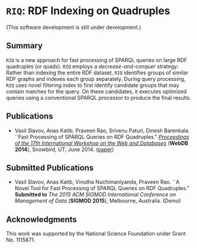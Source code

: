 # `RIQ`: RDF Indexing on Quadruples
(This software development is still under development.)

## Summary

`RIQ` is a new approach for fast processing of SPARQL queries on large
RDF quadruples (or quads). `RIQ` employs a *decrease-and-conquer*
strategy: Rather than indexing the entire RDF dataset, `RIQ` identifies
groups of similar RDF graphs and indexes each group separately. During
query processing, `RIQ` uses novel filtering index to first identify
candidate groups that may contain matches for the query. On these
candidates, it executes optimized queries using a conventional SPARQL
processor to produce the final results.

## Publications


* Vasil Slavov, Anas Katib, Praveen Rao, Srivenu Paturi, Dinesh
Barenkala. ``Fast Processing of SPARQL Queries on RDF Quadruples."
[*Proceedings of the 17th International Workshop on the Web and
Databases*](http://webdb2014.eecs.umich.edu/) (**WebDB 2014**),
Snowbird, UT, June 2014.
([paper](http://r.web.umkc.edu/raopr/riq-webdb2014.pdf))


## Submitted Publications
* Vasil Slavov, Anas Katib, Vinutha Nuchimaniyanda, Praveen Rao. ``A
Novel Tool for Fast Processing of SPARQL Queries on RDF Quadruples."
**Submitted to** *The 2015 ACM SIGMOD International Conference on Management
of Data* (**SIGMOD 2015**), Melbourne, Australia. (Demo)

## Acknowledgments

This work was supported by the National Science Foundation under
Grant No. 1115871.
